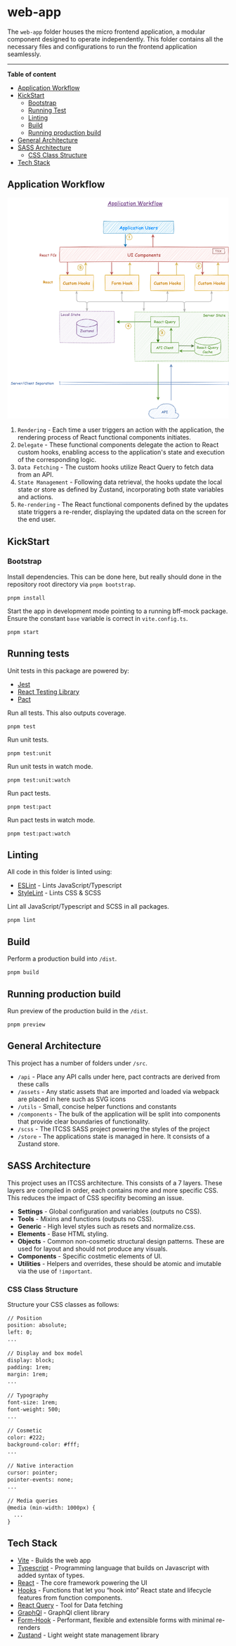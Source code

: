 # web-app

The `web-app` folder houses the micro frontend application, a modular component designed to operate independently. This folder contains all the necessary files and configurations to run the frontend application seamlessly.

----

**Table of content**

- [Application Workflow](#application-workflow)
- [KickStart](#kickstart)
  - [Bootstrap](#bootstrap)
  - [Running Test](#running-tests)
  - [Linting](#linting)
  - [Build](#build)
  - [Running production build](#running-production-build)
- [General Architecture](#general-architecture)
- [SASS Architecture](#sass-architecture)
  - [CSS Class Structure](#css-class-structure)
- [Tech Stack](#tech-stack)

## Application Workflow
![Application Workflow](application.workflow.drawio.png)

1. `Rendering` - Each time a user triggers an action with the application, the rendering process of React functional components initiates. 
2. `Delegate` - These functional components delegate the action to React custom hooks, enabling access to the application's state and execution of the corresponding logic.
3. `Data Fetching` - The custom hooks utilize React Query to fetch data from an API.
4. `State Management` - Following data retrieval, the hooks update the local state or store as defined by Zustand, incorporating both state variables and actions.
5. `Re-rendering` - The React functional components defined by the updates state triggers a re-render, displaying the updated data on the screen for the end user.

## KickStart

### Bootstrap

Install dependencies. This can be done here, but really should done in the repository root directory via `pnpm bootstrap`.

```
pnpm install
```

Start the app in development mode pointing to a running bff-mock package. Ensure the constant `base` variable is correct in `vite.config.ts`.

```
pnpm start
```

## Running tests

Unit tests in this package are powered by:

* [Jest](https://facebook.github.io/jest/)
* [React Testing Library](https://testing-library.com/docs/react-testing-library/intro/)
* [Pact](https://github.com/pact-foundation/pact-js)

Run all tests. This also outputs coverage.

```
pnpm test
```

Run unit tests.

```
pnpm test:unit
```

Run unit tests in watch mode.

```
pnpm test:unit:watch
```

Run pact tests.

```
pnpm test:pact
```

Run pact tests in watch mode.

```
pnpm test:pact:watch
```

## Linting
All code in this folder is linted using:

* [ESLint](https://eslint.org/) - Lints JavaScript/Typescript
* [StyleLint](https://stylelint.io/) - Lints CSS & SCSS

Lint all JavaScript/Typescript and SCSS in all packages.
```
pnpm lint
```

## Build

Perform a production build into `/dist`.

```
pnpm build
```

## Running production build

Run preview of the production build in the `/dist`.

```
pnpm preview
```

## General Architecture

This project has a number of folders under `/src`.

* `/api` - Place any API calls under here, pact contracts are derived from these calls
* `/assets` - Any static assets that are imported and loaded via webpack are placed in here such as SVG icons
* `/utils` - Small, concise helper functions and constants
* `/components` - The bulk of the application will be split into components that provide clear boundaries of functionality.
* `/scss` - The ITCSS SASS project powering the styles of the project
* `/store` - The applications state is managed in here. It consists of a Zustand store.

## SASS Architecture

This project uses an ITCSS architecture. This consists of a 7 layers. These layers are compiled in order, each contains more and more specific CSS. This reduces the impact of CSS specifity becoming an issue.

* **Settings** - Global configuration and variables (outputs no CSS).
* **Tools** - Mixins and functions (outputs no CSS).
* **Generic** - High level styles such as resets and normalize.css.
* **Elements** - Base HTML styling.
* **Objects** - Common non-cosmetic structural design patterns. These are used for layout and should not produce any visuals.
* **Components** - Specific costmetic elements of UI.
* **Utilities** - Helpers and overrides, these should be atomic and imutable via the use of `!important`.

### CSS Class Structure

Structure your CSS classes as follows:

```
// Position
position: absolute;
left: 0;
...

// Display and box model
display: block;
padding: 1rem;
margin: 1rem;
...

// Typography
font-size: 1rem;
font-weight: 500;
...

// Cosmetic
color: #222;
background-color: #fff;
...

// Native interaction
cursor: pointer;
pointer-events: none;
...

// Media queries
@media (min-width: 1000px) {
  ...
}
```

## Tech Stack

* [Vite](https://vitejs.dev/) - Builds the web app
* [Typescript](https://www.typescriptlang.org/) - Programming language that builds on Javascript with added syntax of types.
* [React](https://react.dev/) - The core framework powering the UI
* [Hooks](https://react.dev/reference/react/hooks) - Functions that let you “hook into” React state and lifecycle features from function components.
* [React Query](https://tanstack.com/query/v3/) - Tool for Data fetching
* [GraphQl](https://www.npmjs.com/package/graphql-request) -  GraphQl client library
* [Form-Hook](https://react-hook-form.com/) - Performant, flexible and extensible forms with minimal re-renders
* [Zustand](https://zustand-demo.pmnd.rs/) - Light weight state management library 

